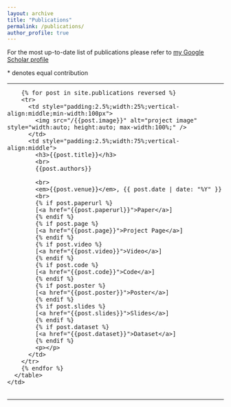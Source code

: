 ```yaml
---
layout: archive
title: "Publications"
permalink: /publications/
author_profile: true
---
```



For the most up-to-date list of publications please refer to [my Google Scholar profile](https://scholar.google.fr/citations?user=UpV5wyYAAAAJ&hl=en)

\* denotes equal contribution

<table style="width:100%;max-width:800px;border:none;border-spacing:0px;border-collapse:collapse;margin-right:auto;margin-left:0px;cellpadding:0px;cellspacing:0px;">
  <tr style="padding:0px">
    <td style="padding:0px;border-bottom-width:0px;border-right-width:0px;">
      <table style="width:100%;border:none;border-spacing:0px;border-collapse:collapse;margin-right: auto;0px;">

        
        {% for post in site.publications reversed %}
        <tr>
          <td style="padding:2.5%;width:25%;vertical-align:middle;min-width:100px">
            <img src="/{{post.image}}" alt="project image" style="width:auto; height:auto; max-width:100%;" />
          </td>
          <td style="padding:2.5%;width:75%;vertical-align:middle">
            <h3>{{post.title}}</h3>
            <br>
            {{post.authors}}

            <br>
            <em>{{post.venue}}</em>, {{ post.date | date: "%Y" }}
            <br>
            {% if post.paperurl %}
            [<a href="{{post.paperurl}}">Paper</a>]
            {% endif %}
            {% if post.page %}
            [<a href="{{post.page}}">Project Page</a>]
            {% endif %}
            {% if post.video %}
            [<a href="{{post.video}}">Video</a>]
            {% endif %}
            {% if post.code %}
            [<a href="{{post.code}}">Code</a>]
            {% endif %}
            {% if post.poster %}
            [<a href="{{post.poster}}">Poster</a>]
            {% endif %}
            {% if post.slides %}
            [<a href="{{post.slides}}">Slides</a>]
            {% endif %}
            {% if post.dataset %}
            [<a href="{{post.dataset}}">Dataset</a>]
            {% endif %}
            <p></p>
          </td>
        </tr>
        {% endfor %}
      </table>
    </td>
  </tr>
</table>
